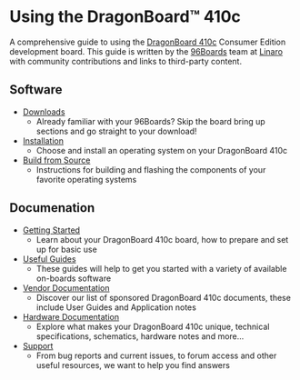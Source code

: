 # Using the DragonBoard™ 410c

A comprehensive guide to using the [DragonBoard 410c](https://www.96boards.org/products/ce/dragonboard410c/) Consumer Edition development board. This guide is written by the [96Boards](https://www.96boards.org) team at [Linaro](http://www.linaro.org) with community contributions and links to third-party content.

## Software

- [Downloads](Downloads/README.md)
   - Already familiar with your 96Boards? Skip the board bring up sections and go straight to your download!
- [Installation](Installation/README.md)
   - Choose and install an operating system on your DragonBoard 410c
- [Build from Source](BuildSource/README.md)
   - Instructions for building and flashing the components of your favorite operating systems

## Documenation

- [Getting Started](GettingStarted/README.md)
   - Learn about your DragonBoard 410c board, how to prepare and set up for basic use
- [Useful Guides](Guides/README.md)
   - These guides will help to get you started with a variety of available on-boards software
- [Vendor Documentation](VendorDocs/README.md)
   - Discover our list of sponsored DragonBoard 410c documents, these include User Guides and Application notes
- [Hardware Documentation](HardwareDocs/README.md)
   - Explore what makes your DragonBoard 410c unique, technical specifications, schematics, hardware notes and more...
- [Support](Support/README.md)
   - From bug reports and current issues, to forum access and other useful resources, we want to help you find answers
